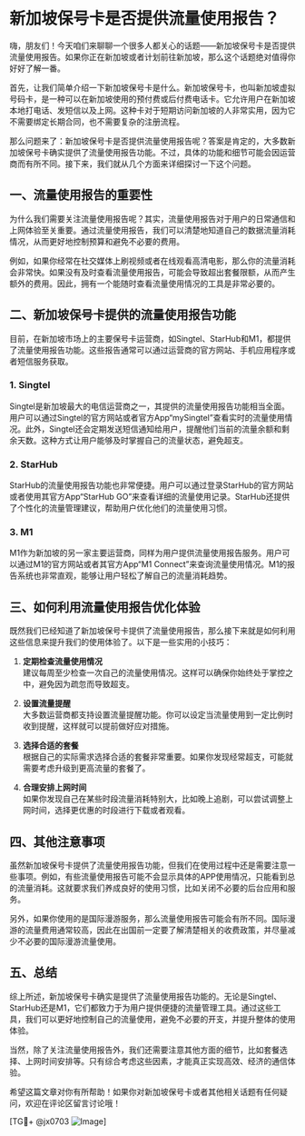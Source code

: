 # 新加坡保号卡是否提供流量使用报告？

嗨，朋友们！今天咱们来聊聊一个很多人都关心的话题——新加坡保号卡是否提供流量使用报告。如果你正在新加坡或者计划前往新加坡，那么这个话题绝对值得你好好了解一番。

首先，让我们简单介绍一下新加坡保号卡是什么。新加坡保号卡，也叫新加坡虚拟号码卡，是一种可以在新加坡使用的预付费或后付费电话卡。它允许用户在新加坡本地打电话、发短信以及上网。这种卡对于短期访问新加坡的人非常实用，因为它不需要绑定长期合同，也不需要复杂的注册流程。

那么问题来了：新加坡保号卡是否提供流量使用报告呢？答案是肯定的，大多数新加坡保号卡确实提供了流量使用报告功能。不过，具体的功能和细节可能会因运营商而有所不同。接下来，我们就从几个方面来详细探讨一下这个问题。

## 一、流量使用报告的重要性

为什么我们需要关注流量使用报告呢？其实，流量使用报告对于用户的日常通信和上网体验至关重要。通过流量使用报告，我们可以清楚地知道自己的数据流量消耗情况，从而更好地控制预算和避免不必要的费用。

例如，如果你经常在社交媒体上刷视频或者在线观看高清电影，那么你的流量消耗会非常快。如果没有及时查看流量使用报告，可能会导致超出套餐限额，从而产生额外的费用。因此，拥有一个能随时查看流量使用情况的工具是非常必要的。

## 二、新加坡保号卡提供的流量使用报告功能

目前，在新加坡市场上的主要保号卡运营商，如Singtel、StarHub和M1，都提供了流量使用报告功能。这些报告通常可以通过运营商的官方网站、手机应用程序或者短信服务获取。

### 1. Singtel
Singtel是新加坡最大的电信运营商之一，其提供的流量使用报告功能相当全面。用户可以通过Singtel的官方网站或者官方App“mySingtel”查看实时的流量使用情况。此外，Singtel还会定期发送短信通知给用户，提醒他们当前的流量余额和剩余天数。这种方式让用户能够及时掌握自己的流量状态，避免超支。

### 2. StarHub
StarHub的流量使用报告功能也非常便捷。用户可以通过登录StarHub的官方网站或者使用其官方App“StarHub GO”来查看详细的流量使用记录。StarHub还提供了个性化的流量管理建议，帮助用户优化他们的流量使用习惯。

### 3. M1
M1作为新加坡的另一家主要运营商，同样为用户提供流量使用报告服务。用户可以通过M1的官方网站或者其官方App“M1 Connect”来查询流量使用情况。M1的报告系统也非常直观，能够让用户轻松了解自己的流量消耗趋势。

## 三、如何利用流量使用报告优化体验

既然我们已经知道了新加坡保号卡提供了流量使用报告，那么接下来就是如何利用这些信息来提升我们的使用体验了。以下是一些实用的小技巧：

1. **定期检查流量使用情况**  
   建议每周至少检查一次自己的流量使用情况。这样可以确保你始终处于掌控之中，避免因为疏忽而导致超支。

2. **设置流量提醒**  
   大多数运营商都支持设置流量提醒功能。你可以设定当流量使用到一定比例时收到提醒，这样就可以提前做好应对措施。

3. **选择合适的套餐**  
   根据自己的实际需求选择合适的套餐非常重要。如果你发现经常超支，可能就需要考虑升级到更高流量的套餐了。

4. **合理安排上网时间**  
   如果你发现自己在某些时段流量消耗特别大，比如晚上追剧，可以尝试调整上网时间，选择更优惠的时段进行下载或者观看。

## 四、其他注意事项

虽然新加坡保号卡提供了流量使用报告功能，但我们在使用过程中还是需要注意一些事项。例如，有些流量使用报告可能不会显示具体的APP使用情况，只能看到总的流量消耗。这就要求我们养成良好的使用习惯，比如关闭不必要的后台应用和服务。

另外，如果你使用的是国际漫游服务，那么流量使用报告可能会有所不同。国际漫游的流量费用通常较高，因此在出国前一定要了解清楚相关的收费政策，并尽量减少不必要的国际漫游流量使用。

## 五、总结

综上所述，新加坡保号卡确实是提供了流量使用报告功能的。无论是Singtel、StarHub还是M1，它们都致力于为用户提供便捷的流量管理工具。通过这些工具，我们可以更好地控制自己的流量使用，避免不必要的开支，并提升整体的使用体验。

当然，除了关注流量使用报告外，我们还需要注意其他方面的细节，比如套餐选择、上网时间安排等。只有综合考虑这些因素，才能真正实现高效、经济的通信体验。

希望这篇文章对你有所帮助！如果你对新加坡保号卡或者其他相关话题有任何疑问，欢迎在评论区留言讨论哦！

[TG💪+ @jx0703 ![Image](https://github.com/user-attachments/assets/dbca1d08-cadb-493c-b0ec-ad6f7a83f270)]